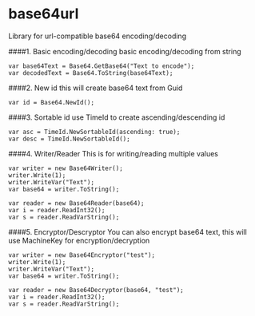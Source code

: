 base64url
=========

Library for url-compatible base64 encoding/decoding


####1. Basic encoding/decoding
basic encoding/decoding from string
```
var base64Text = Base64.GetBase64("Text to encode");
var decodedText = Base64.ToString(base64Text);
```

####2. New id
this will create base64 text from Guid
```
var id = Base64.NewId();
```

####3. Sortable id
use TimeId to create ascending/descending id
```
var asc = TimeId.NewSortableId(ascending: true);
var desc = TimeId.NewSortableId();
```

####4. Writer/Reader
This is for writing/reading multiple values
```
var writer = new Base64Writer();
writer.Write(1);
writer.WriteVar("Text");
var base64 = writer.ToString();

var reader = new Base64Reader(base64);
var i = reader.ReadInt32();
var s = reader.ReadVarString();
```

####5. Encryptor/Descryptor
You can also encrypt base64 text, this will use MachineKey for encryption/decryption
```
var writer = new Base64Encryptor("test");
writer.Write(1);
writer.WriteVar("Text");
var base64 = writer.ToString();

var reader = new Base64Decryptor(base64, "test");
var i = reader.ReadInt32();
var s = reader.ReadVarString();
```
